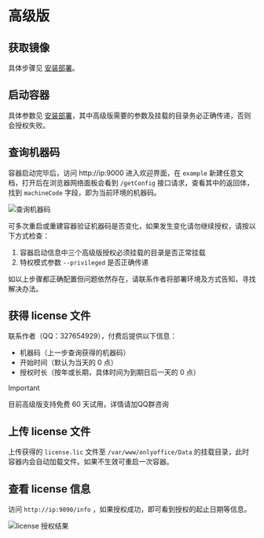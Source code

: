 # 高级版


## 获取镜像

具体步骤见 [安装部署](../install/docker.md)。

## 启动容器

具体参数见 [安装部署](../install/docker.md)，其中高级版需要的参数及挂载的目录务必正确传递，否则会授权失败。

## 查询机器码

容器启动完毕后，访问 http://ip:9000 进入欢迎界面，在 `example` 新建任意文档，打开后在浏览器网络面板会看到 `/getConfig` 接口请求，查看其中的返回体，找到 `machineCode` 字段，即为当前环境的机器码。

![查询机器码](/images/machineCode.png)

可多次重启或重建容器验证机器码是否变化，如果发生变化请勿继续授权，请按以下方式检查：

1. 容器启动信息中三个高级版授权必须挂载的目录是否正常挂载
2. 特权模式参数 `--privileged` 是否正确传递

如以上步骤都正确配置但问题依然存在，请联系作者将部署环境及方式告知，寻找解决办法。

## 获得 license 文件

联系作者（QQ：327654929），付费后提供以下信息：

- 机器码（上一步查询获得的机器码）
- 开始时间（默认为当天的 0 点）
- 授权时长（按年或长期，具体时间为到期日后一天的 0 点）

> [!IMPORTANT]
> 目前高级版支持免费 60 天试用，详情请加QQ群咨询

## 上传 license 文件

上传获得的 `license.lic` 文件至 `/var/www/onlyoffice/Data` 的挂载目录，此时容器内会自动加载文件。如果不生效可重启一次容器。

## 查看 license 信息

访问 `http://ip:9090/info` ，如果授权成功，即可看到授权的起止日期等信息。

![license 授权结果](/images/license.png)
